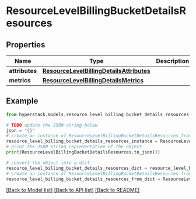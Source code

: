 # ResourceLevelBillingBucketDetailsResources


## Properties

Name | Type | Description | Notes
------------ | ------------- | ------------- | -------------
**attributes** | [**ResourceLevelBillingDetailsAttributes**](ResourceLevelBillingDetailsAttributes.md) |  | [optional] 
**metrics** | [**ResourceLevelBillingDetailsMetrics**](ResourceLevelBillingDetailsMetrics.md) |  | [optional] 

## Example

```python
from hyperstack.models.resource_level_billing_bucket_details_resources import ResourceLevelBillingBucketDetailsResources

# TODO update the JSON string below
json = "{}"
# create an instance of ResourceLevelBillingBucketDetailsResources from a JSON string
resource_level_billing_bucket_details_resources_instance = ResourceLevelBillingBucketDetailsResources.from_json(json)
# print the JSON string representation of the object
print(ResourceLevelBillingBucketDetailsResources.to_json())

# convert the object into a dict
resource_level_billing_bucket_details_resources_dict = resource_level_billing_bucket_details_resources_instance.to_dict()
# create an instance of ResourceLevelBillingBucketDetailsResources from a dict
resource_level_billing_bucket_details_resources_from_dict = ResourceLevelBillingBucketDetailsResources.from_dict(resource_level_billing_bucket_details_resources_dict)
```
[[Back to Model list]](../README.md#documentation-for-models) [[Back to API list]](../README.md#documentation-for-api-endpoints) [[Back to README]](../README.md)


